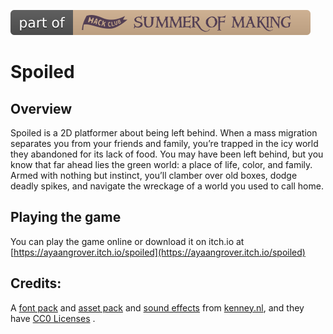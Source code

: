 [![Part of Hack Club's Summer of Making program](https://raw.githubusercontent.com/ascpixi-test-org/test/refs/heads/main/summer-of-making-shield.svg)](https://summer.hack.club/be)


# Spoiled

## Overview
Spoiled is a 2D platformer about being left behind.  When a mass migration separates you from your friends and family, you’re trapped in the icy world they abandoned for its lack of food. You may have been left behind, but you know that far ahead lies the green world: a place of life, color, and family. Armed with nothing but instinct, you’ll clamber over old boxes, dodge deadly spikes, and navigate the wreckage of a world you used to call home.

## Playing the game
You can play the game online or download it on itch.io at [https://ayaangrover.itch.io/spoiled](https://ayaangrover.itch.io/spoiled)


## Credits:
A [font pack](https://kenney.nl/assets/kenney-fonts) and [asset pack](https://kenney.nl/assets/pixel-platformer) and [sound effects](https://kenney.nl/assets/impact-sounds) from [kenney.nl](https://kenney.nl), and they have [CC0 Licenses](https://creativecommons.org/publicdomain/zero/1.0/) . 
